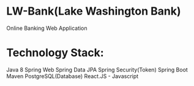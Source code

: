 # LW-Bank(Lake Washington Bank)
Online Banking Web Application
# Technology Stack:
Java 8
Spring Web
Spring Data JPA
Spring Security(Token)
Spring Boot
Maven
PostgreSQL(Database)
React.JS - Javascript


